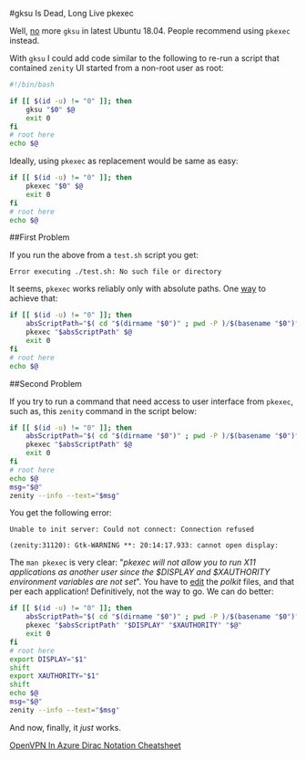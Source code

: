 
#gksu Is Dead, Long Live pkexec

<!--- tags: linux -->

Well, [no](https://jeremy.bicha.net/2018/04/18/gksu-removed-from-ubuntu/) more `gksu` in latest Ubuntu 18.04. People recommend using `pkexec` instead.

With `gksu` I could add code similar to the following to re-run a script that contained `zenity` UI started from a non-root user as root: 

```bash
#!/bin/bash

if [[ $(id -u) != "0" ]]; then
    gksu "$0" $@
    exit 0
fi
# root here
echo $@
```

Ideally, using `pkexec` as replacement would be same as easy:

```bash
if [[ $(id -u) != "0" ]]; then
    pkexec "$0" $@
    exit 0
fi
# root here
echo $@
```

##First Problem

If you run the above from a `test.sh` script you get:

```
Error executing ./test.sh: No such file or directory
```

It seems, `pkexec` works reliably only with absolute paths. One [way](https://stackoverflow.com/questions/4774054/reliable-way-for-a-bash-script-to-get-the-full-path-to-itself) to achieve that:

```bash
if [[ $(id -u) != "0" ]]; then
    absScriptPath="$( cd "$(dirname "$0")" ; pwd -P )/$(basename "$0")"
    pkexec "$absScriptPath" $@
    exit 0
fi
# root here
echo $@
```

##Second Problem

If you try to run a command that need access to user interface from `pkexec`, such as, this `zenity` command in the script below:

```bash
if [[ $(id -u) != "0" ]]; then
    absScriptPath="$( cd "$(dirname "$0")" ; pwd -P )/$(basename "$0")"
    pkexec "$absScriptPath" $@
    exit 0
fi
# root here
echo $@
msg="$@"
zenity --info --text="$msg"
```

You get the following error:

```
Unable to init server: Could not connect: Connection refused

(zenity:31120): Gtk-WARNING **: 20:14:17.933: cannot open display:
```

The `man pkexec` is very clear: "*pkexec will not allow you to run X11 applications as another user since the $DISPLAY and $XAUTHORITY environment variables are not set*". You have to [edit](https://unix.stackexchange.com/questions/203136/how-do-i-run-gui-applications-as-root-by-using-pkexec) the *polkit* files, and that per each application! Definitively, not the way to go. We can do better:

```bash
if [[ $(id -u) != "0" ]]; then
    absScriptPath="$( cd "$(dirname "$0")" ; pwd -P )/$(basename "$0")"
    pkexec "$absScriptPath" "$DISPLAY" "$XAUTHORITY" "$@"
    exit 0
fi
# root here
export DISPLAY="$1"
shift
export XAUTHORITY="$1"
shift
echo $@
msg="$@"
zenity --info --text="$msg"
```

And now, finally, it *just* works.

<ins class='nfooter'><a rel='prev' id='fprev' href='#blog/2018/2018-04-25-OpenVPN-In-Azure.md'>OpenVPN In Azure</a> <a rel='next' id='fnext' href='#blog/2018/2018-01-27-Dirac-Notation-Cheatsheet.md'>Dirac Notation Cheatsheet</a></ins>
